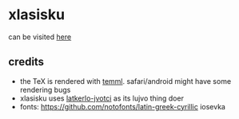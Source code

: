 # xlasisku

can be visited [here](https://berrymot.github.io/xlasisku)

## credits

- the TeX is rendered with [temml](https://github.com/ronkok/Temml). safari/android might have some rendering bugs
- xlasisku uses [latkerlo-jvotci](https://github.com/latkerlo/latkerlo-jvotci) as its lujvo thing doer
- fonts: https://github.com/notofonts/latin-greek-cyrillic iosevka